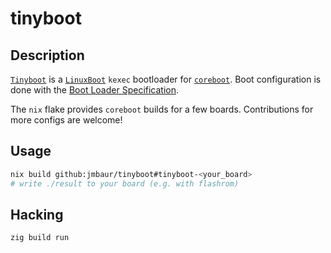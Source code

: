 # tinyboot

## Description

[`Tinyboot`](https://github.com/jmbaur/tinyboot) is a
[`LinuxBoot`](https://www.linuxboot.org/) `kexec` bootloader for
[`coreboot`](https://www.coreboot.org/). Boot configuration is done with the
[Boot Loader
Specification](https://uapi-group.org/specifications/specs/boot_loader_specification/).

The `nix` flake provides `coreboot` builds for a few boards. Contributions for
more configs are welcome!

## Usage

```bash
nix build github:jmbaur/tinyboot#tinyboot-<your_board>
# write ./result to your board (e.g. with flashrom)
```

## Hacking

```
zig build run
```
